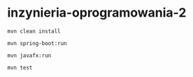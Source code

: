 # inzynieria-oprogramowania-2

```
mvn clean install
```

```
mvn spring-boot:run
```

```
mvn javafx:run
```

```
mvn test

